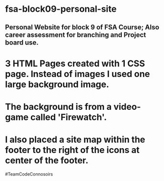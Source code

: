 # fsa-block09-personal-site
## Personal Website for block 9 of FSA Course; Also career assessment for branching and Project board use.

# 3 HTML Pages created with 1 CSS page. Instead of images I used one large background image. 
# The background is from a video-game called 'Firewatch'. 
# I also placed a site map within the footer to the right of the icons at center of the footer.

#TeamCodeConnosoirs
